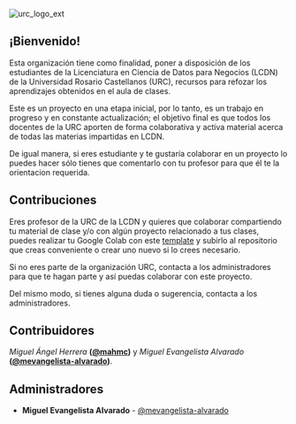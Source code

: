 ![urc_logo_ext](https://github.com/URC-MAC/.github/assets/28746720/1d2b04df-5870-457b-82ab-4eb97ec99e17)


## ¡Bienvenido!

Esta organización tiene como finalidad, poner a disposición de los estudiantes de la Licenciatura en Ciencia de Datos para Negocios (LCDN) de la Universidad Rosario Castellanos (URC), recursos para refozar los aprendizajes obtenidos en el aula de clases.  

Este es un proyecto en una etapa inicial, por lo tanto, es un trabajo en progreso y en constante actualización; el objetivo final es que todos los docentes de la URC aporten de forma colaborativa y activa material acerca de todas las materias impartidas en LCDN.  

De igual manera, si eres estudiante y te gustaría colaborar en un proyecto lo puedes hacer sólo tienes que comentarlo con tu profesor para que él te la orientacion requerida.


## Contribuciones

Eres profesor de la URC de la LCDN y quieres que colaborar compartiendo tu material de clase y/o con algún proyecto relacionado a tus clases, puedes realizar tu Google Colab con este [template](https://colab.research.google.com/drive/1XcAfAP0EKbEw7Drlzoj5Yjn--lUmKxWl?usp=sharing) y subirlo al repositorio que creas conveniente o crear uno nuevo si lo crees necesario. 

Si no eres parte de la organización URC, contacta a los administradores para que te hagan parte y así puedas colaborar con este proyecto.  

Del mismo modo, si tienes alguna duda o sugerencia, contacta a los administradores. 


## Contribuidores
*Miguel Ángel Herrera* **([@mahmc](https://github.com/mahmc))** y *Miguel Evangelista Alvarado* **([@mevangelista-alvarado](https://github.com/mevangelista-alvarado))**.


## Administradores

 * **Miguel Evangelista Alvarado** - [@mevangelista-alvarado](https://github.com/mevangelista-alvarado)
